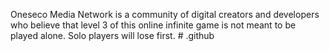Oneseco Media Network is a community of digital creators and developers who believe that level 3 of this online infinite game is not meant to be played alone. Solo players will lose first. # .github